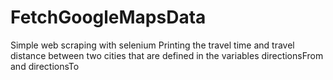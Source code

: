 # FetchGoogleMapsData
Simple web scraping with selenium
Printing the travel time and travel distance between two cities that are defined in the variables directionsFrom and directionsTo
